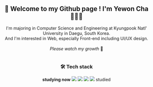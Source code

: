 <!DOCTYPE html>
<html lang="en">
  <head>
  </head>
  <body>
    <div align="center">
      <h2 style="text-decoration: none;">🥳 Welcome to my Github page ! I'm Yewon Cha 👩🏻‍💻</h2>
      I'm majoring in Computer Science and Engineering at Kyungpook Natl'
      University in Daegu, South Korea.
      <br />And I'm interested in Web, especially Front-end including UI/UX
      design. <br /><br /><i>Please watch my growth</i> 🌱
      <br />
      <br />
      <h3>🛠️ Tech stack</h3>
      <b>studying now</b>
      <img
        src="https://img.shields.io/badge/python-3776AB?style=for-the-badge&logo=python&logoColor=white"
      />
      <img
        src="https://img.shields.io/badge/html5-E34F26?style=for-the-badge&logo=html5&logoColor=white"
      />
      <img
        src="https://img.shields.io/badge/css-1572B6?style=for-the-badge&logo=css3&logoColor=white"
      />
      <img
        src="https://img.shields.io/badge/javascript-F7DF1E?style=for-the-badge&logo=javascript&logoColor=white"
      />
      studied
    </div>
  </body>
</html>
